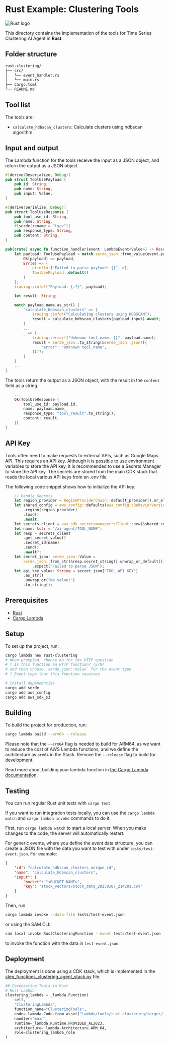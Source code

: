 # Rust Example: Clustering Tools

![Rust logo](https://cdn.simpleicons.org/rust/gray?size=48)

This directory contains the implementation of the tools for Time Series Clustering AI Agent in **Rust**.

## Folder structure

```txt
rust-clustering/
├── src/
│   └── event_handler.rs
│   └── main.rs
├── Cargo.toml
└── README.md
```

## Tool list

The tools are:

* `calculate_hdbscan_clusters`: Calculate clusters using hdbscan algorithm.

## Input and output

The Lambda function for the tools receive the input as a JSON object, and return the output as a JSON object.

```rust
#[derive(Deserialize, Debug)]
pub struct ToolUsePayload {
    pub id: String,
    pub name: String,
    pub input: Value,
}

#[derive(Serialize, Debug)]
pub struct ToolUseResponse {
    pub tool_use_id: String,
    pub name: String,
    #[serde(rename = "type")]
    pub response_type: String,
    pub content: String,
}

pub(crate) async fn function_handler(event: LambdaEvent<Value>) -> Result<ToolUseResponse, Error> {
    let payload: ToolUsePayload = match serde_json::from_value(event.payload.clone()) {
        Ok(payload) => payload,
        Err(e) => {
            println!("Failed to parse payload: {}", e);
            ToolUsePayload::default()
        }
    };
    tracing::info!("Payload: {:?}", payload);

    let result: String;

    match payload.name.as_str() {
        "calculate_hdbscan_clusters" => {
            tracing::info!("Calculating clusters using HDBSCAN");
            result = calculate_hdbscan_clusters(payload.input).await;
        }
        ...
        _ => {
            tracing::error!("Unknown tool_name: {}", payload.name);
            result = serde_json::to_string(&serde_json::json!({
                "error": "Unknown tool_name",
            }))?;
        }
    }
    ...
}
```

The tools return the output as a JSON object, with the result in the `content` field as a string.

```rust
    ...
    Ok(ToolUseResponse {
        tool_use_id: payload.id,
        name: payload.name,
        response_type: "tool_result".to_string(),
        content: result,
    })
}
```

## API Key

Tools often need to make requests to external APIs, such as Google Maps API. This requires an API key. Although it is possible to use environment variables to store the API key, it is recommended to use a Secrets Manager to store the API key. The secrets are stored from the main CDK stack that reads the local various API keys from an .env file.

The following code snippet shows how to initialize the API key.

```rust
    // Handle Secrets
    let region_provider = RegionProviderChain::default_provider().or_else("us-west-2");
    let shared_config = aws_config::defaults(aws_config::BehaviorVersion::latest())
        .region(region_provider)
        .load()
        .await;
    let secrets_client = aws_sdk_secretsmanager::Client::new(&shared_config);
    let name: &str = "/ai-agent/TOOL_NAME";
    let resp = secrets_client
        .get_secret_value()
        .secret_id(name)
        .send()
        .await?;
    let secret_json: serde_json::Value =
        serde_json::from_str(&resp.secret_string().unwrap_or_default())
            .expect("Failed to parse JSON");
    let api_key_value: String = secret_json["TOOL_API_KEY"]
        .as_str()
        .unwrap_or("No value!")
        .to_string();
```

## Prerequisites

* [Rust](https://www.rust-lang.org/tools/install)
* [Cargo Lambda](https://www.cargo-lambda.info/guide/installation.html)

## Setup

To set up the project, run:

```bash
cargo lambda new rust-clustering 
# When prompted, choose No for the HTTP question
# ? Is this function an HTTP function? (y/N)
# and then choose `serde_json::Value` for the event type
# ? Event type that this function receives

# Install dependencies
cargo add serde
cargo add aws_config 
cargo add aws_sdk_s3
```

## Building

To build the project for production, run:

```bash
cargo lambda build --arm64 --release
```

Please note that the `--arm64` flag is needed to build for ARM64, as we want to reduce the cost of AWS Lambda functions, and we define the architecture as `arm64` in the Stack. Remove the `--release` flag to build for development.

Read more about building your lambda function in [the Cargo Lambda documentation](https://www.cargo-lambda.info/commands/build.html).

## Testing

You can run regular Rust unit tests with `cargo test`.

If you want to run integration tests locally, you can use the `cargo lambda watch` and `cargo lambda invoke` commands to do it.

First, run `cargo lambda watch` to start a local server. When you make changes to the code, the server will automatically restart.

For generic events, where you define the event data structure, you can create a JSON file with the data you want to test with under `tests/test-event.json`. For example:

```json
{
    "id": "calculate_hdbscan_clusters_unique_id",
    "name": "calculate_hdbscan_clusters",
    "input": {
        "bucket": "<BUCKET-NAME>",
        "key": "stock_vectors/stock_data_20250107_214201.csv"
    }
}
```

Then, run

```bash
cargo lambda invoke --data-file tests/test-event.json
```

or using the SAM CLI:

```bash
sam local invoke RustClusteringFunction --event tests/test-event.json
```

to invoke the function with the data in `test-event.json`.

## Deployment

The deployment is done using a CDK stack, which is implemented in the [step_functions_clustering_agent_stack.py](../../../step_functions_sql_agent/step_functions_clustering_agent_stack.py) file.

```python
## Forecasting Tools in Rust
# Rust Lambda
clustering_lambda = _lambda.Function(
    self, 
    "ClusteringLambda",
    function_name="ClusteringTools",
    code=_lambda.Code.from_asset("lambda/tools/rust-clustering/target/lambda/rust-clustering"), 
    handler="main",
    runtime=_lambda.Runtime.PROVIDED_AL2023,
    architecture=_lambda.Architecture.ARM_64,
    role=clustering_lambda_role
)
```
